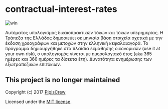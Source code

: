 # contractual-interest-rates


![win](https://user-images.githubusercontent.com/3852762/65991675-3d2e4c00-e47d-11e9-9acc-620563791079.png)


Αυτόματος υπολογισμός δικαιοπρακτικών τόκων και τόκων υπερημερίας. Η Τράπεζα της Ελλάδος δημοσιεύει σε μηνιαία βάση στοιχεία σχετικά ​με την έκδοση χρεογράφων και μετοχών στην ελληνική κεφαλαιαγορά. Το πρόγραμμα δημιουργήθηκε στα πλαίσια εκμάθησης οικονομικών (use it at your own risk), ο υπολογισμός γίνεται με ημερολογιακό έτος (aka 365 ημέρες και 366 ημέρες τα δίσεκτα έτη). Δυνατότητα ενημέρωσης των εξωτραπεζικών επιτόκιων.

## This project is no longer maintained

Copyright (c) 2017 [PipisCrew](http://pipiscrew.com)

Licensed under the [MIT license](http://www.opensource.org/licenses/mit-license.php).
